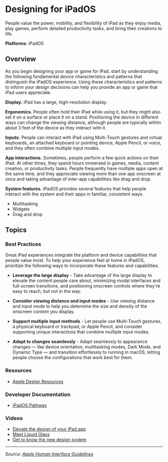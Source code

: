 # Designing for iPadOS

People value the power, mobility, and flexibility of iPad as they enjoy media, play games, perform detailed productivity tasks, and bring their creations to life.

**Platforms:** iPadOS

## Overview

As you begin designing your app or game for iPad, start by understanding the following fundamental device characteristics and patterns that distinguish the iPadOS experience. Using these characteristics and patterns to inform your design decisions can help you provide an app or game that iPad users appreciate.

**Display.** iPad has a large, high-resolution display.

**Ergonomics.** People often hold their iPad while using it, but they might also set it on a surface or place it on a stand. Positioning the device in different ways can change the viewing distance, although people are typically within about 3 feet of the device as they interact with it.

**Inputs.** People can interact with iPad using Multi-Touch gestures and virtual keyboards, an attached keyboard or pointing device, Apple Pencil, or voice, and they often combine multiple input modes.

**App interactions.** Sometimes, people perform a few quick actions on their iPad. At other times, they spend hours immersed in games, media, content creation, or productivity tasks. People frequently have multiple apps open at the same time, and they appreciate viewing more than one app onscreen at once and taking advantage of inter-app capabilities like drag and drop.

**System features.** iPadOS provides several features that help people interact with the system and their apps in familiar, consistent ways.

- Multitasking
- Widgets
- Drag and drop

## Topics

### Best Practices

Great iPad experiences integrate the platform and device capabilities that people value most. To help your experience feel at home in iPadOS, prioritize the following ways to incorporate these features and capabilities.

- **Leverage the large display** - Take advantage of the large display to elevate the content people care about, minimizing modal interfaces and full-screen transitions, and positioning onscreen controls where they're easy to reach, but not in the way.

- **Consider viewing distance and input modes** - Use viewing distance and input mode to help you determine the size and density of the onscreen content you display.

- **Support multiple input methods** - Let people use Multi-Touch gestures, a physical keyboard or trackpad, or Apple Pencil, and consider supporting unique interactions that combine multiple input modes.

- **Adapt to changes seamlessly** - Adapt seamlessly to appearance changes — like device orientation, multitasking modes, Dark Mode, and Dynamic Type — and transition effortlessly to running in macOS, letting people choose the configurations that work best for them.

### Resources

- [Apple Design Resources](https://developer.apple.com/design/resources/)

### Developer Documentation

- [iPadOS Pathway](https://developer.apple.com/pathways/ipados/)

### Videos

- [Elevate the design of your iPad app](https://developer.apple.com/videos/play/wwdc2024/10232/)
- [Meet Liquid Glass](https://developer.apple.com/videos/play/wwdc2024/10229/)
- [Get to know the new design system](https://developer.apple.com/videos/play/wwdc2024/10178/)

---

*Source: [Apple Human Interface Guidelines](https://developer.apple.com/design/human-interface-guidelines/designing-for-ipados)*